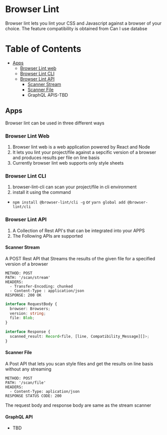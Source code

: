 # Browser Lint

Browser lint lets you lint your CSS and Javascript against a browser of your choice. The feature compatibility is obtained from Can I use databse

# Table of Contents

- [Apps](#apps)
  - [Browser Lint web](#browser-lint-web)
  - [Browser Lint CLI](#browser-lint-cli)
  - [Browser Lint API](#browser-lint-api)
    - [Scanner Stream](#scanner-stream)
    - [Scanner File](#scanner-file)
    - GraphQL APIS-TBD

## Apps

Browser lint can be used in three different ways

### Browser Lint Web

1. Browser lint web is a web application powered by React and Node
2. It lets you lint your project/file against a sepcific version of a browser and produces results per file on line basis
3. Currently browser lint web supports only style sheets

### Browser Lint CLI

1. browser-lint-cli can scan your project/file in cli environment
2. install it using the command

- `npm install @browser-lint/cli -g`
  or `yarn global add @browser-lint/cli`

### Browser Lint API

1. A Collection of Rest API's that can be integrated into your APPS
2. The Following APIs are supported

#### Scanner Stream

A POST Rest API that Streams the results of the given file for a specified version of a browser

```
METHOD: POST
PATH: '/scan/stream'
HEADERS:
  - Transfer-Encoding: chunked
  - Content-Type : application/json
RESPONSE: 200 OK
```

```ts
interface RequestBody {
  browser: Browsers;
  version: string;
  file: Blob;
}

interface Response {
  scanned_result: Record<file, [line, Compatibility_Message][]>;
}
```

#### Scanner File

A Post API that lets you scan style files and get the results on line basis without any streaming

```
METHOD: POST
PATH: '/scan/file'
HEADERS:
  - Content-Type: aplication/json
RESPONSE STATUS CODE: 200
```

The request body and response body are same as the stream scanner

#### GraphQL API

- TBD
